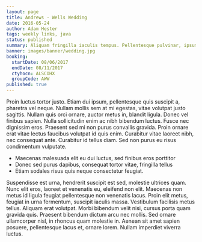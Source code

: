 ```yaml
---
layout: page
title: Andrews - Wells Wedding
date: 2016-05-24
author: Adam Hester
tags: weekly links, java
status: published
summary: Aliquam fringilla iaculis tempus. Pellentesque pulvinar, ipsum.
banner: images/banner/wedding.jpg
booking:
  startDate: 08/06/2017
  endDate: 08/11/2017
  ctyhocn: ALSCOHX
  groupCode: AWW
published: true
---
```

Proin luctus tortor justo. Etiam dui ipsum, pellentesque quis suscipit a, pharetra vel neque. Nullam mollis sem at mi egestas, vitae volutpat justo sagittis. Nullam quis orci ornare, auctor metus in, blandit ligula. Donec vel finibus sapien. Nulla sollicitudin enim ac nibh bibendum luctus. Fusce nec dignissim eros. Praesent sed mi non purus convallis gravida. Proin ornare erat vitae lectus faucibus volutpat id quis enim. Curabitur vitae laoreet nibh, nec consequat ante. Curabitur id tellus diam. Sed non purus eu risus condimentum vulputate.

* Maecenas malesuada elit eu dui luctus, sed finibus eros porttitor
* Donec sed purus dapibus, consequat tortor vitae, fringilla tellus
* Etiam sodales risus quis neque consectetur feugiat.

Suspendisse est urna, hendrerit suscipit est sed, molestie ultrices quam. Nunc elit eros, laoreet et venenatis eu, eleifend non elit. Maecenas non metus id ligula feugiat pellentesque non venenatis lacus. Proin elit metus, feugiat in urna fermentum, suscipit iaculis massa. Vestibulum facilisis metus tellus. Aliquam erat volutpat. Morbi bibendum velit nisi, cursus porta quam gravida quis. Praesent bibendum dictum arcu nec mollis. Sed ornare ullamcorper nisl, in rhoncus quam molestie in. Aenean sit amet sapien posuere, pellentesque lacus et, ornare lorem. Nullam imperdiet viverra luctus.
